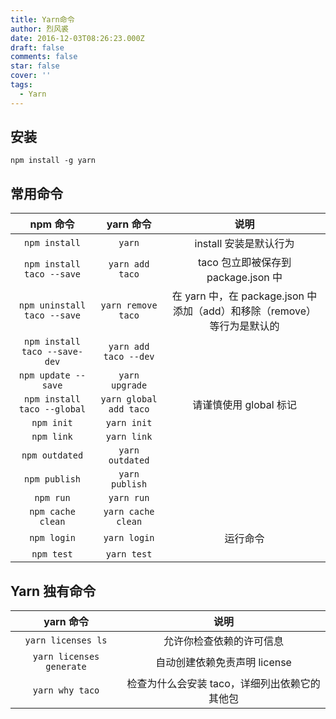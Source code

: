 ```yaml
---
title: Yarn命令
author: 烈风裘
date: 2016-12-03T08:26:23.000Z
draft: false
comments: false
star: false
cover: ''
tags: 
  - Yarn
---
```


## 安装

`npm install -g yarn`

## 常用命令

|           npm 命令            |       yarn 命令        |                                  说明                                   |
| :---------------------------: | :--------------------: | :---------------------------------------------------------------------: |
|         `npm install`         |         `yarn`         |                         install 安装是默认行为                          |
|   `npm install taco --save`   |    `yarn add taco`     |                   taco 包立即被保存到 package.json 中                   |
|  `npm uninstall taco --save`  |   `yarn remove taco`   | 在 yarn 中，在 package.json 中添加（add）和移除（remove）等行为是默认的 |
| `npm install taco --save-dev` | `yarn add taco --dev`  |                                                                         |
|      `npm update --save`      |     `yarn upgrade`     |                                                                         |
|  `npm install taco --global`  | `yarn global add taco` |                         请谨慎使用 global 标记                          |
|          `npm init`           |      `yarn init`       |                                                                         |
|          `npm link`           |      `yarn link`       |                                                                         |
|        `npm outdated`         |    `yarn outdated`     |                                                                         |
|         `npm publish`         |     `yarn publish`     |                                                                         |
|           `npm run`           |       `yarn run`       |                                                                         |
|       `npm cache clean`       |   `yarn cache clean`   |                                                                         |
|          `npm login`          |      `yarn login`      |                                运行命令                                 |
|          `npm test`           |      `yarn test`       |                                                                         |

## Yarn 独有命令

|        yarn 命令         |                     说明                      |
| :----------------------: | :-------------------------------------------: |
|    `yarn licenses ls`    |           允许你检查依赖的许可信息            |
| `yarn licenses generate` |         自动创建依赖免责声明 license          |
|     `yarn why taco`      | 检查为什么会安装 taco，详细列出依赖它的其他包 |
